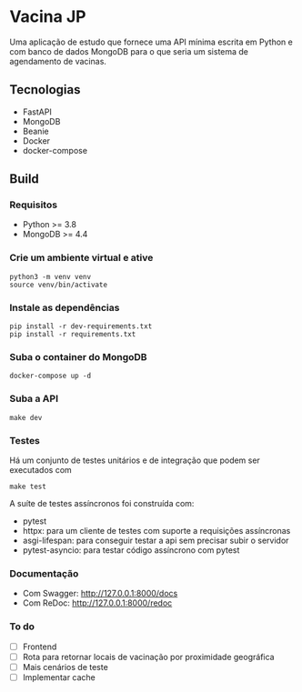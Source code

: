 # Vacina JP

Uma aplicação de estudo que fornece uma API mínima escrita em Python e com banco de dados MongoDB para o que seria um sistema de agendamento de vacinas.

## Tecnologias

- FastAPI
- MongoDB
- Beanie
- Docker
- docker-compose

## Build

### Requisitos

- Python >= 3.8
- MongoDB >= 4.4

### Crie um ambiente virtual e ative

```
python3 -m venv venv
source venv/bin/activate
```

### Instale as dependências

```
pip install -r dev-requirements.txt
pip install -r requirements.txt
```

### Suba o container do MongoDB

```
docker-compose up -d
```

### Suba a API

```
make dev
```

### Testes

Há um conjunto de testes unitários e de integração que podem ser executados com

```
make test
```

A suíte de testes assíncronos foi construída com:

- pytest
- httpx: para um cliente de testes com suporte a requisições assíncronas
- asgi-lifespan: para conseguir testar a api sem precisar subir o servidor
- pytest-asyncio: para testar código assíncrono com pytest

### Documentação

- Com Swagger: http://127.0.0.1:8000/docs
- Com ReDoc: http://127.0.0.1:8000/redoc

### To do

- [ ] Frontend
- [ ] Rota para retornar locais de vacinação por proximidade geográfica
- [ ] Mais cenários de teste
- [ ] Implementar cache
